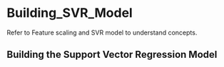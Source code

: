 # Building_SVR_Model
Refer to Feature scaling and SVR model to understand concepts.

## Building the Support Vector Regression Model
